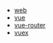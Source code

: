 * [web](view/web/web.md)
* [vue](view/web/vue/vue.md)
* [vue-router](view/web/vue/vue-router.md)
* [vuex](view/web/vue/vuex.md)
